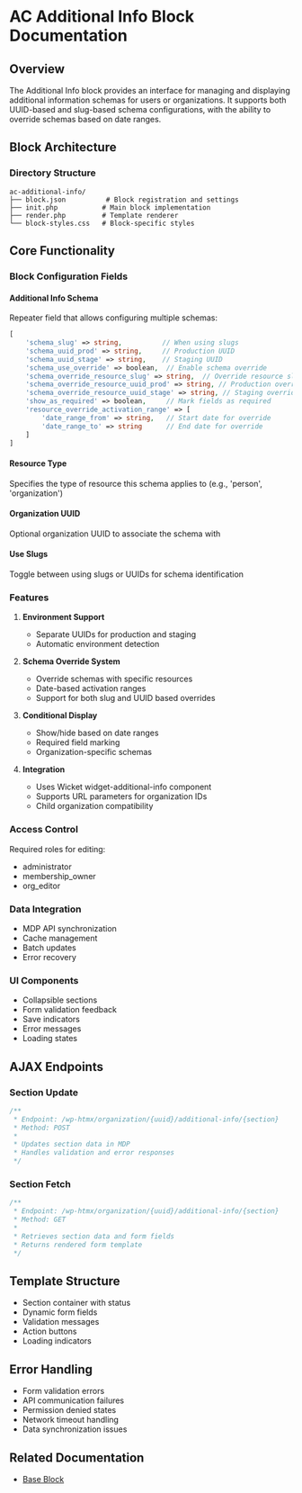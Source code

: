 # AC Additional Info Block Documentation

## Overview
The Additional Info block provides an interface for managing and displaying additional information schemas for users or organizations. It supports both UUID-based and slug-based schema configurations, with the ability to override schemas based on date ranges.

## Block Architecture

### Directory Structure
```
ac-additional-info/
├── block.json          # Block registration and settings
├── init.php           # Main block implementation
├── render.php         # Template renderer
└── block-styles.css   # Block-specific styles
```

## Core Functionality

### Block Configuration Fields

#### Additional Info Schema
Repeater field that allows configuring multiple schemas:

```php
[
    'schema_slug' => string,          // When using slugs
    'schema_uuid_prod' => string,     // Production UUID
    'schema_uuid_stage' => string,    // Staging UUID
    'schema_use_override' => boolean,  // Enable schema override
    'schema_override_resource_slug' => string,  // Override resource slug
    'schema_override_resource_uuid_prod' => string, // Production override UUID
    'schema_override_resource_uuid_stage' => string, // Staging override UUID
    'show_as_required' => boolean,     // Mark fields as required
    'resource_override_activation_range' => [
        'date_range_from' => string,   // Start date for override
        'date_range_to' => string      // End date for override
    ]
]
```

#### Resource Type
Specifies the type of resource this schema applies to (e.g., 'person', 'organization')

#### Organization UUID
Optional organization UUID to associate the schema with

#### Use Slugs
Toggle between using slugs or UUIDs for schema identification

### Features

1. **Environment Support**
   - Separate UUIDs for production and staging
   - Automatic environment detection

2. **Schema Override System**
   - Override schemas with specific resources
   - Date-based activation ranges
   - Support for both slug and UUID based overrides

3. **Conditional Display**
   - Show/hide based on date ranges
   - Required field marking
   - Organization-specific schemas

4. **Integration**
   - Uses Wicket widget-additional-info component
   - Supports URL parameters for organization IDs
   - Child organization compatibility

### Access Control
Required roles for editing:
- administrator
- membership_owner
- org_editor

### Data Integration
- MDP API synchronization
- Cache management
- Batch updates
- Error recovery

### UI Components
- Collapsible sections
- Form validation feedback
- Save indicators
- Error messages
- Loading states

## AJAX Endpoints

### Section Update
```php
/**
 * Endpoint: /wp-htmx/organization/{uuid}/additional-info/{section}
 * Method: POST
 *
 * Updates section data in MDP
 * Handles validation and error responses
 */
```

### Section Fetch
```php
/**
 * Endpoint: /wp-htmx/organization/{uuid}/additional-info/{section}
 * Method: GET
 *
 * Retrieves section data and form fields
 * Returns rendered form template
 */
```

## Template Structure
- Section container with status
- Dynamic form fields
- Validation messages
- Action buttons
- Loading indicators

## Error Handling
- Form validation errors
- API communication failures
- Permission denied states
- Network timeout handling
- Data synchronization issues

## Related Documentation
- [Base Block](/blocks/base-block.md)
